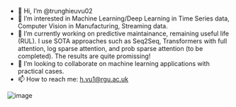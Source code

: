 - 👋 Hi, I’m @trunghieuvu02
- 👀 I’m interested in Machine Learning/Deep Learning in Time Series data, Computer Vision in Manufacturing, Streaming data.
- 🌱 I’m currently working on predictive maintainance, remaining useful life (RUL). I use SOTA approaches such as Seq2Seq, Transformers with full attention, log sparse attention, and prob sparse attention (to be completed). The results are quite promissing!
- 💞️ I’m looking to collaborate on machine learning applications with practical cases.
- 📫 How to reach me: h.vu1@rgu.ac.uk

<!---
trunghieuvu02/trunghieuvu02 is a ✨ special ✨ repository because its `README.md` (this file) appears on your GitHub profile.
You can click the Preview link to take a look at your changes.
--->
![image](https://github.com/trunghieuvu02/trunghieuvu02/assets/146632014/ac4d4cc5-79c0-43f8-8e5b-20f16bed9ed5)


